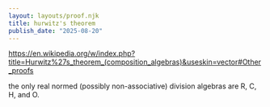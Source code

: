```yaml
---
layout: layouts/proof.njk
title: hurwitz's theorem
publish_date: "2025-08-20"
---
```


https://en.wikipedia.org/w/index.php?title=Hurwitz%27s_theorem_(composition_algebras)&useskin=vector#Other_proofs

the only real normed (possibly non-associative) division algebras are R, C, H, and O.
